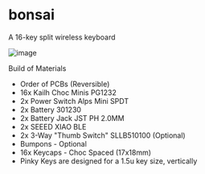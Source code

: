 # bonsai
A 16-key split wireless keyboard

![image](https://github.com/corvett21/bonsai/assets/40398861/97032863-aee8-4ebb-a258-fe765af3cc99)

Build of Materials
 - Order of PCBs (Reversible)
 - 16x Kailh Choc Minis PG1232
 - 2x Power Switch Alps Mini SPDT
 - 2x Battery 301230
 - 2x Battery Jack JST PH 2.0MM
 - 2x SEEED XIAO BLE
 - 2x 3-Way "Thumb Switch" SLLB510100 (Optional)
 - Bumpons - Optional
 - 16x Keycaps - Choc Spaced (17x18mm)
 -   Pinky Keys are designed for a 1.5u key size, vertically

